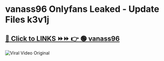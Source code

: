
 # vanass96 Onlyfans Leaked - Update Files k3v1j

## <h2><a href="https://clipsfans.com/vanass96&ref=git">🔗 Click to LINKS ⏩⏩ 👉 🟢 vanass96 </a></h2>

<a href="https://clipsfans.com/vanass96&ref=git" rel="nofollow" data-target="animated-image.originalLink"><img src="https://i.ibb.co.com/xMMVF88/686577567.gif" alt="Viral Video Original" style="max-width: 100%; display: inline-block;" data-target="animated-image.originalImage"></a>


